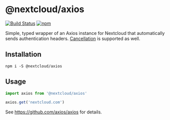 # @nextcloud/axios

[![Build Status](https://travis-ci.com/nextcloud/nextcloud-axios.svg?branch=master)](https://travis-ci.com/nextcloud/nextcloud-axios)
[![npm](https://img.shields.io/npm/v/@nextcloud/axios.svg)](https://www.npmjs.com/package/@nextcloud/axios)

Simple, typed wrapper of an Axios instance for Nextcloud that automatically sends authentication headers. [Cancellation](https://github.com/axios/axios#cancellation) is supported as well.

## Installation

```
npm i -S @nextcloud/axios
```

## Usage

```js
import axios from '@nextcloud/axios'

axios.get('nextcloud.com')
```

See https://github.com/axios/axios for details.
